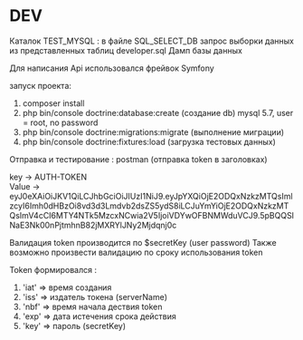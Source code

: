 # DEV
Каталок TEST_MYSQL :
    в файле SQL_SELECT_DB запрос выборки данных из представленных таблиц
    developer.sql Дамп базы данных 
    
Для написания Api использовался фрейвок Symfony

запуск проекта:

1. composer install
2. php bin/console doctrine:database:create (создание db) mysql 5.7, user = root,  no password
3. php bin/console doctrine:migrations:migrate (выполнение миграции)
4. php bin/console doctrine:fixtures:load (загрузка тестовых данных)

Отправка и тестирование : postman (отправка token в заголовках)

 key ->  AUTH-TOKEN                
 Value -> eyJ0eXAiOiJKV1QiLCJhbGciOiJIUzI1NiJ9.eyJpYXQiOjE2ODQxNzkzMTQsImlzcyI6Imh0dHBzOi8vd3d3Lmdvb2dsZS5ydS8iLCJuYmYiOjE2ODQxNzkzMTQsImV4cCI6MTY4NTk5MzcxNCwia2V5IjoiVDYwOFBNMWduVCJ9.5pBQQSINaE3Nk00nPjtmhnB82jMXRYlJNy2Mjdqnj0c
 
 Валидация token производится по $secretKey (user password)
 Также возможно произвести валидацию по сроку использования token
 
 Token формировался :
 
 1. 'iat' => время создания
 2. 'iss' => издатель токена (serverName)
 3. 'nbf' => время начала дествия token
 4. 'exp' => дата истечения срока действия
 5. 'key' => пароль (secretKey)

 